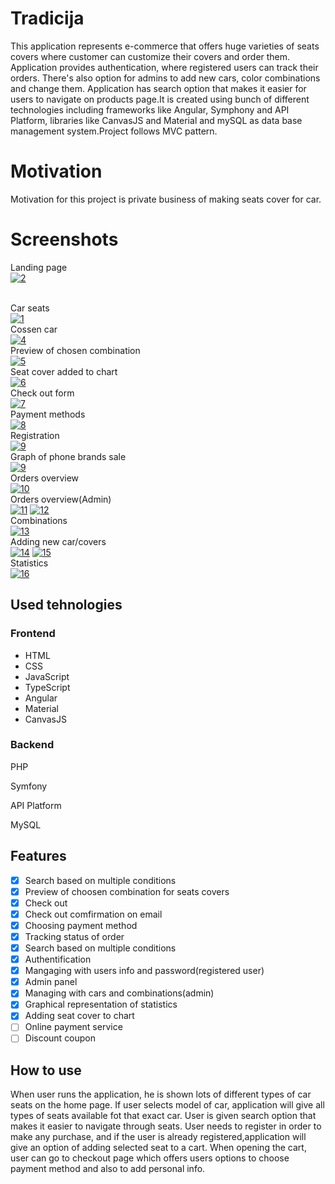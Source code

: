 # Tradicija
<p>
This application represents e-commerce that offers huge varieties of seats covers where customer can customize their covers and order them. Application provides authentication, where registered users can track their orders. There's also option for admins to add new cars, color combinations and change them. Application has search option that makes it easier for users to navigate on products page.It is created using bunch of different technologies including frameworks like Angular, Symphony and API Platform, libraries like CanvasJS and Material and mySQL as data base management system.Project follows MVC pattern.
  
</p>

# Motivation

<p>
Motivation for this project is private business of making seats cover for car. 
</p>

# Screenshots

Landing page
<br>
<a href="https://ibb.co/9hcmyz0"><img src="https://i.ibb.co/T1YDPpG/2.png" alt="2" border="0"></a>

<br>
Car seats
<br>
<a href="https://ibb.co/VvQStF4"><img src="https://i.ibb.co/xMfjDnT/1.png" alt="1" border="0"></a>

<br>
Cossen car<br>
<a href="https://ibb.co/3zW536x"><img src="https://i.ibb.co/74VxfM3/4.png" alt="4" border="0"></a>

<br>
Preview of chosen combination<br>
<a href="https://ibb.co/6rBNSGN"><img src="https://i.ibb.co/176bNBb/5.png" alt="5" border="0"></a>

<br>
Seat cover added to chart<br>
<a href="https://ibb.co/TvLKwM8"><img src="https://i.ibb.co/bWJH65B/6.png" alt="6" border="0"></a>

<br>
Check out form<br>
<a href="https://ibb.co/9YbmmTT"><img src="https://i.ibb.co/F75kkww/7.png" alt="7" border="0"></a>
<br>
Payment methods<br>
<a href="https://ibb.co/bJQnrGg"><img src="https://i.ibb.co/KwbH98j/8.png" alt="8" border="0"></a>
<br>
Registration<br>
<a href="https://ibb.co/ZM3rNg1"><img src="https://i.ibb.co/x7yb3g8/9.png" alt="9" border="0"></a>

<br>
Graph of phone brands sale
<br>
<a href="https://ibb.co/zFhZSCq"><img src="https://i.ibb.co/1MfT9BF/9.png" alt="9" border="0"></a>

<br>
Orders overview<br>
<a href="https://ibb.co/h12Zbxj"><img src="https://i.ibb.co/k6q9jVf/10.png" alt="10" border="0"></a>

<br>
Orders overview(Admin)<br>
<a href="https://ibb.co/tPSLcdZ"><img src="https://i.ibb.co/G3XHkhs/11.png" alt="11" border="0"></a>
<a href="https://ibb.co/YN7HC93"><img src="https://i.ibb.co/D1D0JXt/12.png" alt="12" border="0"></a>

<br>
Combinations<br>
<a href="https://ibb.co/WHzdLbT"><img src="https://i.ibb.co/Cw9Xfkr/13.png" alt="13" border="0"></a>

<br>
Adding new car/covers<br>
<a href="https://ibb.co/tPKw1L8"><img src="https://i.ibb.co/x8LKrFJ/14.png" alt="14" border="0"></a>
<a href="https://ibb.co/rbr7r4F"><img src="https://i.ibb.co/VH4j42J/15.png" alt="15" border="0"></a>

<br>
Statistics<br>
<a href="https://ibb.co/44Cg0jK"><img src="https://i.ibb.co/WB7pRcG/16.png" alt="16" border="0"></a>

<br>

## Used tehnologies

<h3>Frontend</h3>
<ul>
  <li>HTML</li>
  <li>CSS</li>
  <li>JavaScript</li>
  <li>TypeScript</li>
  <li>Angular</li>
  <li>Material</li>
  <li>CanvasJS</li>
</ul>
<h3>Backend</h3>
<p>PHP</p>
<p>Symfony</p>
<p>API Platform</p>
<p>MySQL</p>

## Features

- [x] Search based on multiple conditions
- [x] Preview of choosen combination for seats covers
- [x] Check out 
- [x] Check out comfirmation on email
- [x] Choosing payment method
- [x] Tracking status of order
- [x] Search based on multiple conditions
- [x] Authentification
- [x] Mangaging with users info and password(registered user)
- [x] Admin panel
- [x] Managing with cars and combinations(admin)
- [x] Graphical representation of statistics
- [x] Adding seat cover to chart
- [ ] Online payment service
- [ ] Discount coupon

## How to use
<p>When user runs the application, he is shown lots of different types of car seats on the home page. If user selects model of car, application will give all types of seats available fot that exact car. User is given search option that makes it easier to navigate through seats. User needs to register in order to make any purchase, and if the user is already registered,application will give an option of adding selected seat to a cart. When opening the cart, user can go to checkout page which offers users options to choose payment method and also to add personal info.</p>

